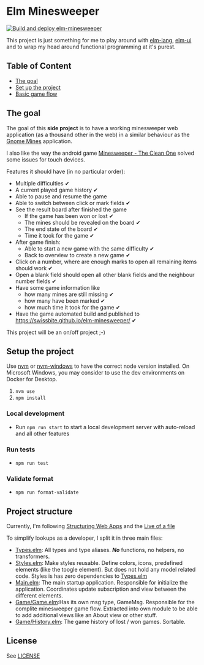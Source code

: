 # Elm Minesweeper

[![Build and deploy elm-minesweeper](https://github.com/Swissbite/elm-minesweeper/actions/workflows/main.yml/badge.svg)](https://github.com/Swissbite/elm-minesweeper/actions/workflows/main.yml)

This project is just something for me to play around 
with [elm-lang](https://elm-lang.org/), [elm-ui](https://github.com/mdgriffith/elm-ui) 
and to wrap my head around functional programming at it's purest.

## Table of Content
- [The goal](#the-goal)
- [Set up the project](#set-up-the-project)
- [Basic game flow](#basic-game-flow)

## The goal
The goal of this **side project** is to have a working minesweeper web application (as a thousand other in the web)
in a similar behaviour as the [Gnome Mines](https://wiki.gnome.org/Apps/Mines) application.

I also like the way the android game 
[Minesweeper - The Clean One](https://play.google.com/store/apps/details?id=ee.dustland.android.minesweeper) 
solved some issues for touch devices.

Features it should have (in no particular order):

- Multiple difficulties ✔
- A current played game history ✔
- Able to pause and resume the game
- Able to switch between click or mark fields ✔
- See the result board after finished the game
  - If the game has been won or lost ✔
  - The mines should be revealed on the board ✔
  - The end state of the board ✔
  - Time it took for the game ✔
- After game finish:
   - Able to start a new game with the same difficulty ✔
   - Back to overview to create a new game ✔
- Click on a number, where are enough marks to open all remaining items should work ✔
- Open a blank field should open all other blank fields and the neighbour number fields ✔
- Have some game information like
  - how many mines are still missing ✔
  - how many have been marked ✔
  - how much time it took for the game ✔
- Have the game automated build and published to https://swissbite.github.io/elm-minesweeper/ ✔

This project will be an on/off project ;-)


## Setup the project

Use [nvm](https://github.com/nvm-sh/nvm) or [nvm-windows](https://github.com/coreybutler/nvm-windows) to have the correct node version installed.
On Microsoft Windows, you may consider to use the dev environments on Docker for Desktop.

1. `nvm use`
2. `npm install`

### Local development

- Run `npm run start` to start a local development server with auto-reload and all other features

### Run tests
- `npm run test`

### Validate format
 - `npm run format-validate`


## Project structure

Currently, I'm following [Structuring Web Apps](https://guide.elm-lang.org/webapps/structure.html) and the [Live of a file](https://youtu.be/XpDsk374LDE)

To simplify lookups as a developer, I split it in three main files:
- [Types.elm](./src/Types.elm): All types and type aliases. ***No*** functions, no helpers, no transformers.
- [Styles.elm](./src/Styles.elm): Make styles reusable. Define colors, icons, predefined elements (like the toogle element). But does not hold any model related code. Styles is has zero dependencies to [Types.elm](./src/Types.elm)
- [Main.elm](./src/Main.elm): The main startup application. Responsible for initialize the application. Coordinates update subscription and view between the different elements.
- [Game/Game.elm](./src/Game/Game.elm):Has its own msg type, GameMsg. Responsible for the complite minesweeper game flow. Extracted into own module to be able to add additional views like an About view or other stuff.
- [Game/History.elm](./src/Game/History.elm): The game history of lost / won games. Sortable.

## License
See [LICENSE](LICENSE)

